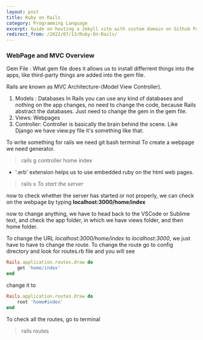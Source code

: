```yaml
---
layout: post
title: Ruby on Rails
category: Programming Language
excerpt: Guide on hosting a Jekyll site with custom domain on Github Pages.
redirect_from: /2022/07/13/Ruby-On-Rails/
---
```


### WebPage and MVC Overview

Gem File :  What gem file does it allows us to install differrent things into the apps, like third-party things are added into the gem file.

Rails are known as MVC Architecture-(Model View Controller).
1. Models : Databases
    In Rails you can use any kind of databases and nothing on the app changes, no need to change the code, because Rails abstract the databases. Just need to change the gem in the gem file.
2. Views: Webpages
3. Controller: Controller is basically the brain behind the scene. Like Django we have view.py file it's something like that.

To write something for rails we need git bash terminal
To create a webpage we need generator. 
 > rails g controller home index

- '.erb' extension helps us to use embedded ruby on the html web pages.

 > rails s
*To start the server*

now to check whether the server has started or not properly,
we can check on the webpage by typing **localhost:3000/home/index**

now to change anything, we have to head back to the VSCode or Sublime text, and check the app folder, in which we have views folder, and then home folder.

To change the URL *localhost:3000/home/index* to *localhost:3000*, we just have to have to change the route.
To change the route go to config directory and look for routes.rb file and you will see
```rb
Rails.application.routes.draw do
    get 'home/index'
end
```

change it to

```rb
Rails.application.routes.draw do
    root 'home#index'
end
```

To check all the routes, go to terminal
 > rails routes

